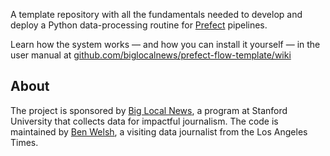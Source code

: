 A template repository with all the fundamentals needed to develop and deploy a Python data-processing routine for [Prefect](prefect.io) pipelines.

Learn how the system works — and how you can install it yourself — in the user manual at [github.com/biglocalnews/prefect-flow-template/wiki](https://github.com/biglocalnews/prefect-flow-template/wiki)

## About

The project is sponsored by [Big Local News](https://biglocalnews.org/#/about), a program at Stanford University that collects data for impactful journalism. The code is maintained by [Ben Welsh](https://palewi.re/who-is-ben-welsh/), a visiting data journalist from the Los Angeles Times.
